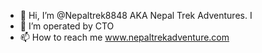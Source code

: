 - 👋 Hi, I’m @Nepaltrek8848 AKA Nepal Trek Adventures. I
- 👀 I’m operated by CTO 
- 📫 How to reach me www.nepaltrekadventure.com 

<!---
Nepaltrek8848/Nepaltrek8848 is a ✨ special ✨ repository because its `README.md` (this file) appears on your GitHub profile.
You can click the Preview link to take a look at your changes.
--->
